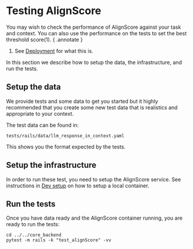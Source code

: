 # Testing AlignScore

You may wish to check the performance of AlignScore against your task and context. You
can also use the performance on the tests to set the best threshold score(1).
{ .annotate }

1.   See [Deployment](./deployment.md#other-configuration) for what this is.

In this section we describe how to setup the data, the infrastructure, and run the tests.

## Setup the data

We provide tests and some data to get you started but it highly recommended that you
create some new test data that is realistics and appropriate to your context.

The test data can be found in:
```
tests/rails/data/llm_response_in_context.yaml
```
This shows you the format expected by the tests.

## Setup the infrastructure

In order to run these test, you need to setup the AlignScore service.
See instructions in [Dev setup](./deployment.md#dev-setup) on how to setup a local
container.

## Run the tests

Once you have data ready and the AlignScore container running, you are ready to run
the tests:

```
cd ../../core_backend
pytest -m rails -k "test_alignScore" -vv
```
